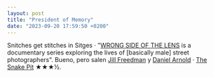 ```yaml
---
layout: post
title: "President of Memory"
date: "2023-09-20 17:59:50 +0200"
---
```

Snitches get stitches in Sitges · "[WRONG SIDE OF THE
LENS](https://www.youtube.com/@WSOTL) is a documentary series exploring the
lives of [basically male] street photographers". Bueno, pero salen [Jill
Freedman](https://www.youtube.com/watch?v=iESIfSrt_dU) y [Daniel
Arnold](https://www.youtube.com/watch?v=84RJaZylYqw) · [The Snake Pit](https://letterboxd.com/javier/film/the-snake-pit) ★★★½.


